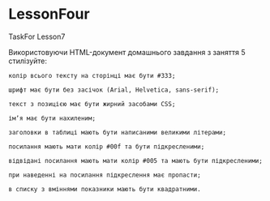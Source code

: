 # LessonFour

TaskFor Lesson7

Використовуючи HTML-документ домашнього завдання з заняття 5 стилізуйте:

    колір всього тексту на сторінці має бути #333;

    шрифт має бути без засічок (Arial, Helvetica, sans-serif);

    текст з позицією має бути жирний засобами CSS;

    імʼя має бути нахиленим;

    заголовки в таблиці мають бути написаними великими літерами;

    посилання мають мати колір #00f та бути підкресленими;

    відвідані посилання мають мати колір #005 та мають бути підкресленими;

    при наведенні на посилання підкреслення має пропасти;

    в списку з вміннями показники мають бути квадратними.
